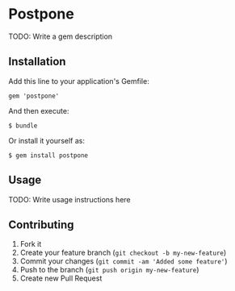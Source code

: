 # Postpone

TODO: Write a gem description

## Installation

Add this line to your application's Gemfile:

    gem 'postpone'

And then execute:

    $ bundle

Or install it yourself as:

    $ gem install postpone

## Usage

TODO: Write usage instructions here

## Contributing

1. Fork it
2. Create your feature branch (`git checkout -b my-new-feature`)
3. Commit your changes (`git commit -am 'Added some feature'`)
4. Push to the branch (`git push origin my-new-feature`)
5. Create new Pull Request
